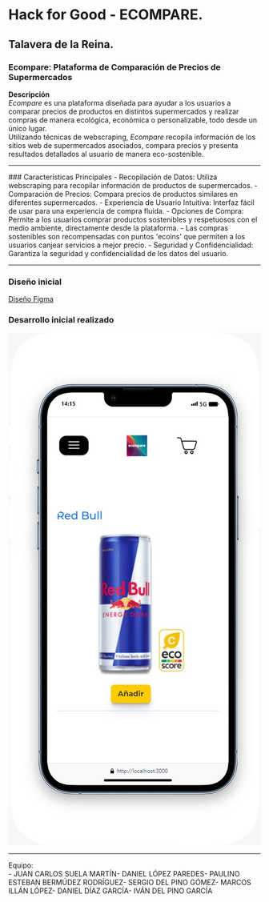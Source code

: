 # Hack for Good - ECOMPARE.
## Talavera de la Reina.

### Ecompare: Plataforma de Comparación de Precios de Supermercados <br>
<b>Descripción</b> <br>
<i>Ecompare</i> es una plataforma diseñada para ayudar a los usuarios a comparar precios de productos en distintos supermercados y realizar compras de manera ecológica, económica o personalizable, todo desde un único lugar. <br>
Utilizando técnicas de webscraping, <i>Ecompare</i> recopila información de los sitios web de supermercados asociados, compara precios y presenta resultados detallados al usuario de manera eco-sostenible.
<hr>
### Características Principales
- Recopilación de Datos: Utiliza webscraping para recopilar información de productos de supermercados.
- Comparación de Precios: Compara precios de productos similares en diferentes supermercados.
- Experiencia de Usuario Intuitiva: Interfaz fácil de usar para una experiencia de compra fluida.
- Opciones de Compra: Permite a los usuarios comprar productos sostenibles y respetuosos con el medio ambiente, directamente desde la plataforma.
- Las compras sostenibles son recompensadas con puntos 'ecoins' que permiten a los usuarios canjear servicios a mejor precio.
- Seguridad y Confidencialidad: Garantiza la seguridad y confidencialidad de los datos del usuario.

<hr>

### Diseño inicial
[Diseño Figma](https://www.figma.com/file/fKSBYyRN9c5yMHgIkEyrFS/Untitled?type=design&node-id=0%3A1&mode=design&t=VRXtUSgJS2cv4XKY-1)

### Desarrollo inicial realizado
![APP Ecompare](https://raw.githubusercontent.com/UCLMHackaton/ecompare/main/static/images/app/ecompare-app.jpg)

<hr>
Equipo: <br>
- JUAN CARLOS SUELA MARTÍN​
- DANIEL LÓPEZ PAREDES​
- PAULINO ESTEBAN BERMÚDEZ RODRÍGUEZ​
- SERGIO DEL PINO GÓMEZ​
- MARCOS ILLÁN LÓPEZ​
- DANIEL DÍAZ GARCÍA​
- IVÁN DEL PINO GARCÍA
